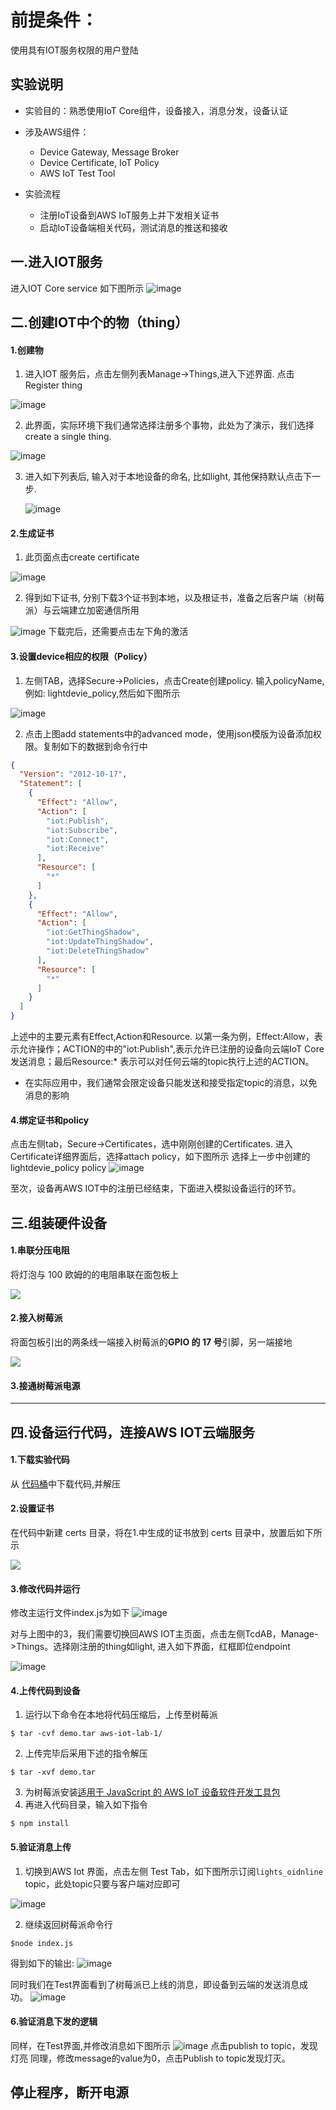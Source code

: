 前提条件：
======
使用具有IOT服务权限的用户登陆

实验说明
--------
* 实验目的：熟悉使用IoT Core组件，设备接入，消息分发，设备认证

* 涉及AWS组件：
  * Device Gateway, Message Broker
  * Device Certificate, IoT Policy
  * AWS IoT Test Tool

* 实验流程
  * 注册IoT设备到AWS IoT服务上并下发相关证书
  * 启动IoT设备端相关代码，测试消息的推送和接收

一.进入IOT服务
--------

进入IOT Core service 如下图所示
![image](https://s3.cn-northwest-1.amazonaws.com.cn/aws-quickstart/assets/IoT/lab1/pic1.jpg)


二.创建IOT中个的物（thing）
--------

#### 1.创建物
1. 进入IOT 服务后，点击左侧列表Manage->Things,进入下述界面. 点击Register thing

![image](https://s3.cn-northwest-1.amazonaws.com.cn/aws-quickstart/assets/IoT/lab1/pic2-1.jpg)

2. 此界面，实际环境下我们通常选择注册多个事物，此处为了演示，我们选择create a single thing.

![image](https://s3.cn-northwest-1.amazonaws.com.cn/aws-quickstart/assets/IoT/lab1/pic2-2.jpg)

3. 进入如下列表后, 输入对于本地设备的命名, 比如light, 其他保持默认点击下一步.

   ![image](https://s3.cn-northwest-1.amazonaws.com.cn/aws-quickstart/assets/IoT/lab1/pic2-1-1.jpg)

#### 2.生成证书

1. 此页面点击create certificate

![image](https://s3.cn-northwest-1.amazonaws.com.cn/aws-quickstart/assets/IoT/lab1/pic2-3.jpg)

2. 得到如下证书, 分别下载3个证书到本地，以及根证书，准备之后客户端（树莓派）与云端建立加密通信所用

![image](https://s3.cn-northwest-1.amazonaws.com.cn/aws-quickstart/assets/IoT/lab1/pic3.jpg)
下载完后，还需要点击左下角的激活

#### 3.设置device相应的权限（Policy）
1. 左侧TAB，选择Secure->Policies，点击Create创建policy. 输入policyName,例如: lightdevie_policy,然后如下图所示

![image](https://s3.cn-northwest-1.amazonaws.com.cn/aws-quickstart/assets/IoT/lab1/pic4-0.jpg)

2. 点击上图add statements中的advanced mode，使用json模版为设备添加权限。复制如下的数据到命令行中

```json
{
  "Version": "2012-10-17",
  "Statement": [
    {
      "Effect": "Allow",
      "Action": [
        "iot:Publish",
        "iot:Subscribe",
        "iot:Connect",
        "iot:Receive"
      ],
      "Resource": [
        "*"
      ]
    },
    {
      "Effect": "Allow",
      "Action": [
        "iot:GetThingShadow",
        "iot:UpdateThingShadow",
        "iot:DeleteThingShadow"
      ],
      "Resource": [
        "*"
      ]
    }
  ]
}
```
上述中的主要元素有Effect,Action和Resource. 以第一条为例，Effect:Allow，表示允许操作；ACTION的中的"iot:Publish",表示允许已注册的设备向云端IoT Core发送消息；最后Resource:* 表示可以对任何云端的topic执行上述的ACTION。

* 在实际应用中，我们通常会限定设备只能发送和接受指定topic的消息，以免消息的影响

#### 4.绑定证书和policy

点击左侧tab，Secure->Certificates，选中刚刚创建的Certificates. 进入Certificate详细界面后，选择attach policy，如下图所示
选择上一步中创建的 lightdevie_policy policy
![image](https://s3.cn-northwest-1.amazonaws.com.cn/aws-quickstart/assets/IoT/lab1/pic4.jpg)

至次，设备再AWS IOT中的注册已经结束，下面进入模拟设备运行的环节。

## 三.组装硬件设备

#### 1.串联分压电阻

将灯泡与 100 欧姆的的电阻串联在面包板上

![](https://s3.cn-northwest-1.amazonaws.com.cn/aws-quickstart/assets/IoT/lab1/pho-3-1.jpeg)

#### 2.接入树莓派

将面包板引出的两条线一端接入树莓派的**GPIO 的 17 号**引脚，另一端接地

![](https://s3.cn-northwest-1.amazonaws.com.cn/aws-quickstart/assets/IoT/lab1/pho-3-2.jpeg)

#### 3.接通树莓派电源

--------

## 四.设备运行代码，连接AWS IOT云端服务

#### 1.下载实验代码

从 [代码桶](https://s3-us-west-2.amazonaws.com/chinalabs/aws-iot-lab-1.zip)中下载代码,并解压

#### 2.设置证书

在代码中新建 certs 目录，将在1.中生成的证书放到 certs 目录中，放置后如下所示

![](https://s3.cn-northwest-1.amazonaws.com.cn/aws-quickstart/assets/IoT/lab1/pic4-1.png)

#### 3.修改代码并运行

修改主运行文件index.js为如下
![image](https://s3.cn-northwest-1.amazonaws.com.cn/aws-quickstart/assets/IoT/lab1/pic5.jpg)

对与上图中的3，我们需要切换回AWS IOT主页面，点击左侧TcdAB，Manage->Things。选择刚注册的thing如light, 进入如下界面，红框即位endpoint

![image](https://s3.cn-northwest-1.amazonaws.com.cn/aws-quickstart/assets/IoT/lab1/pic6.jpg)

#### 4.上传代码到设备

1. 运行以下命令在本地将代码压缩后，上传至树莓派

```shell
$ tar -cvf demo.tar aws-iot-lab-1/
```

2. 上传完毕后采用下述的指令解压

```shell
$ tar -xvf demo.tar
```

3. 为树莓派安装[适用于 JavaScript 的 AWS IoT 设备软件开发工具包](https://docs.aws.amazon.com/zh_cn/iot/latest/developerguide/iot-device-sdk-node.html)
4. 再进入代码目录，输入如下指令

```shell
$ npm install
```

#### 5.验证消息上传

1. 切换到AWS Iot 界面，点击左侧 Test Tab，如下图所示订阅`lights_oidnline` topic，此处topic只要与客户端对应即可

![image](https://s3.cn-northwest-1.amazonaws.com.cn/aws-quickstart/assets/IoT/lab1/pic7.jpg)

2. 继续返回树莓派命令行

```shell
$node index.js
```
得到如下的输出:
![image](https://s3.cn-northwest-1.amazonaws.com.cn/aws-quickstart/assets/IoT/lab1/pic8-0.jpg)<br>

同时我们在Test界面看到了树莓派已上线的消息，即设备到云端的发送消息成功。 
![image](https://s3.cn-northwest-1.amazonaws.com.cn/aws-quickstart/assets/IoT/lab1/pic8.jpg)
#### 6.验证消息下发的逻辑

同样，在Test界面,并修改消息如下图所示
![image](https://s3.cn-northwest-1.amazonaws.com.cn/aws-quickstart/assets/IoT/lab1/pic9.jpg)
点击publish to topic，发现灯亮
同理，修改message的value为0，点击Publish to topic发现灯灭。

停止程序，断开电源
--------
